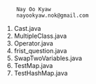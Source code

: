 		Nay Oo Kyaw
		nayookyaw.nok@gmail.com

1. Cast.java
2. MultipleClass.java
3. Operator.java
4. frist_question.java
5. SwapTwoVariables.java
6. TestMap.java
7. TestHashMap.java